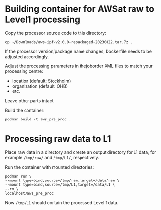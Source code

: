 # Building container for AWSat raw to Level1 processing

Copy the processor source code to this directory:

    cp ~/Downloads/aws-ipf-v2.0.0-repackaged-20230822.tar.7z .

If the processor version/package name changes, Dockerfile needs to be
adjusted accordingly.

Adjust the processing parameters in thejoborder XML files to match
your processing centre:

  * location (default: Stockholm)
  * organization (default: OHB)
  * etc.

Leave other parts intact.

Build the container:

    podman build -t aws_pre_proc .

# Processing raw data to L1

Place raw data in a directory and create an output directory for L1
data, for example `/tmp/raw/` and `/tmp/L1/`, respectively.

Run the container with mounted directories:

    podman run \
    --mount type=bind,source=/tmp/raw,target=/data/raw \
    --mount type=bind,source=/tmp/L1,target=/data/L1 \
    --rm \
    localhost/aws_pre_proc

Now `/tmp/L1` should contain the processed Level 1 data.
